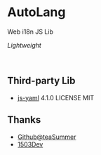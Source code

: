 # AutoLang
Web i18n JS Lib

_Lightweight_

 
## Third-party Lib
   
- [js-yaml](https://github.com/nodeca/js-yaml) 4.1.0
  LICENSE MIT

## Thanks

- [Github@teaSummer](https://github.com/teaSummer/)
- [1503Dev](https://1503dev.top?from=AutoLang)
